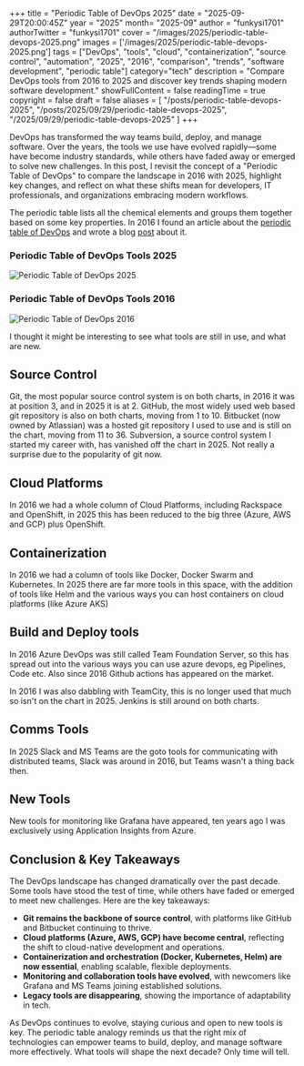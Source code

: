 +++
title = "Periodic Table of DevOps 2025"
date = "2025-09-29T20:00:45Z"
year = "2025"
month= "2025-09"
author = "funkysi1701"
authorTwitter = "funkysi1701"
cover = "/images/2025/periodic-table-devops-2025.png"
images = ['/images/2025/periodic-table-devops-2025.png']
tags = ["DevOps", "tools", "cloud", "containerization", "source control", "automation", "2025", "2016", "comparison", "trends", "software development", "periodic table"]
category="tech"
description = "Compare DevOps tools from 2016 to 2025 and discover key trends shaping modern software development."
showFullContent = false
readingTime = true
copyright = false
draft = false
aliases = [
    "/posts/periodic-table-devops-2025",
    "/posts/2025/09/29/periodic-table-devops-2025",
    "/2025/09/29/periodic-table-devops-2025"
]
+++

DevOps has transformed the way teams build, deploy, and manage software. Over the years, the tools we use have evolved rapidly—some have become industry standards, while others have faded away or emerged to solve new challenges. In this post, I revisit the concept of a "Periodic Table of DevOps" to compare the landscape in 2016 with 2025, highlight key changes, and reflect on what these shifts mean for developers, IT professionals, and organizations embracing modern workflows.

The periodic table lists all the chemical elements and groups them together based on some key properties. In 2016 I found an article about the [periodic table of DevOps](https://xebialabs.com/periodic-table-of-devops-tools/) and wrote a blog [post](/posts/2016/periodic-table-devops/) about it.

### Periodic Table of DevOps Tools 2025

![Periodic Table of DevOps 2025](/images/2025/periodic-table-devops-2025.png)

### Periodic Table of DevOps Tools 2016

![Periodic Table of DevOps 2016](/images/2016/periodic-table-of-devops-v2.png)

I thought it might be interesting to see what tools are still in use, and what are new.

## Source Control

Git, the most popular source control system is on both charts, in 2016 it was at position 3, and in 2025 it is at 2.
GitHub, the most widely used web based git repository is also on both charts, moving from 1 to 10.
Bitbucket (now owned by Atlassian) was a hosted git repository I used to use and is still on the chart, moving from 11 to 36.
Subversion, a source control system I started my career with, has vanished off the chart in 2025. Not really a surprise due to the popularity of git now.

## Cloud Platforms

In 2016 we had a whole column of Cloud Platforms, including Rackspace and OpenShift, in 2025 this has been reduced to the big three (Azure, AWS and GCP) plus OpenShift.

## Containerization

In 2016 we had a column of tools like Docker, Docker Swarm and Kubernetes. In 2025 there are far more tools in this space, with the addition of tools like Helm and the various ways you can host containers on cloud platforms (like Azure AKS)

## Build and Deploy tools

In 2016 Azure DevOps was still called Team Foundation Server, so this has spread out into the various ways you can use azure devops, eg Pipelines, Code etc. Also since 2016 Github actions has appeared on the market.

In 2016 I was also dabbling with TeamCity, this is no longer used that much so isn't on the chart in 2025. Jenkins is still around on both charts.

## Comms Tools

In 2025 Slack and MS Teams are the goto tools for communicating with distributed teams, Slack was around in 2016, but Teams wasn't a thing back then.

## New Tools

New tools for monitoring like Grafana have appeared, ten years ago I was exclusively using Application Insights from Azure.

## Conclusion & Key Takeaways

The DevOps landscape has changed dramatically over the past decade. Some tools have stood the test of time, while others have faded or emerged to meet new challenges. Here are the key takeaways:

- **Git remains the backbone of source control**, with platforms like GitHub and Bitbucket continuing to thrive.
- **Cloud platforms (Azure, AWS, GCP) have become central**, reflecting the shift to cloud-native development and operations.
- **Containerization and orchestration (Docker, Kubernetes, Helm) are now essential**, enabling scalable, flexible deployments.
- **Monitoring and collaboration tools have evolved**, with newcomers like Grafana and MS Teams joining established solutions.
- **Legacy tools are disappearing**, showing the importance of adaptability in tech.

As DevOps continues to evolve, staying curious and open to new tools is key. The periodic table analogy reminds us that the right mix of technologies can empower teams to build, deploy, and manage software more effectively. What tools will shape the next decade? Only time will tell.

